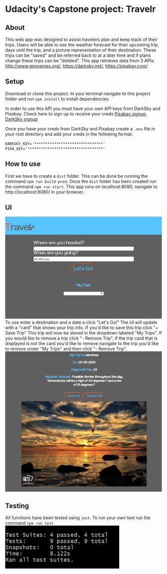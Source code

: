 # Udacity's Capstone project: Travelr

## About
This web app was designed to assist travelers plan and keep track of their trips. Users will be able to see the weather forecast for their upcoming trip, days until the trip, and a picture representation of their destination. These trips can be "saved" and be referred back to at a later time and if plans change these trips can be "deleted". This app retrieves data from 3 APIs: http://www.geonames.org/, https://darksky.net/, https://pixabay.com/

## Setup
Download or clone this project. In your terminal navigate to this project folder and run `npm install` to install dependencies.

In order to use this API you must have your own API keys from DarkSky and Pixabay. Check here to sign up to receive your creds [Pixabay signup](https://pixabay.com/api/docs/), [DarkSky signup](https://darksky.net/dev)

Once you have your creds from DarkSky and Pixabay create a `.env` file in your root directory and add your creds in the following format:
```
DARKSKY_KEY='*******************************'
PIXA_KEY='**********************************'
```


## How to use
First we have to create a `dist` folder. This can be done be running the command `npm run build-prod`. Once the `dist` folder has been created run the command `npm run start`. This app runs on localhost:8080, navigate to http://localhost:8080/ in your browser.

## UI
!['UI'](/pics/UI.png)
To use enter a destination and a date a click "Let's Go!" The UI will update with a "card" that shows your trip info. If you'd like to save this trip click "+ Save Trip" This trip will now be stored in the dropdown labeled "My Trips". If you would like to remove a trip click "- Remove Trip", if the trip card that is displayed is not the card you'd like to remove navigate to the trip you'd like to remove under "My Trips" and then click "- Remove Trip".
!['Trip](/pics/trip.png)


## Testing
All functions have been tested using `jest`.
To run your own text run the command `npm run test`
!['Tests'](/pics/tests.png)
